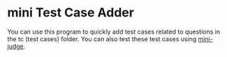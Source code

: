 # mini Test Case Adder
You can use this program to quickly add test cases related to questions in the tc (test cases) folder. You can also test these test cases using [mini-judge](https://github.com/ctrl-alt-Defeat-icpc/mini-judge).

